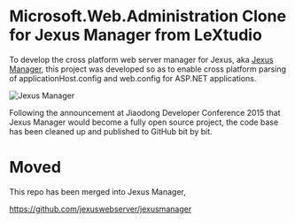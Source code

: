 Microsoft.Web.Administration Clone for Jexus Manager from LeXtudio
==================================================================

To develop the cross platform web server manager for Jexus, aka [Jexus Manager](https://jexus.codeplex.com), this project
was developed so as to enable cross platform parsing of applicationHost.config and web.config for ASP.NET applications.

![Jexus Manager](http://i.stack.imgur.com/IeWe3.png)

Following the announcement at Jiaodong Developer Conference 2015 that Jexus Manager would become a fully open source project,
the code base has been cleaned up and published to GitHub bit by bit.

Moved
=====
This repo has been merged into Jexus Manager,

https://github.com/jexuswebserver/jexusmanager
